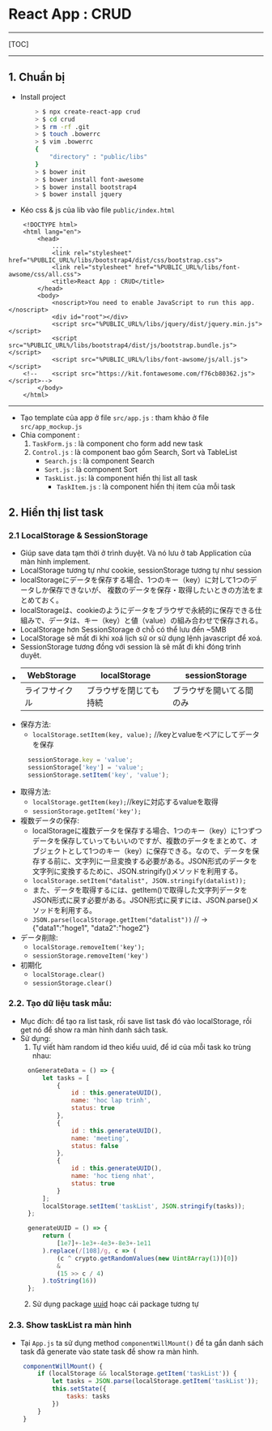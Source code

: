 # React App : CRUD

---

[TOC]

---

## 1. Chuẩn bị
- Install project
    ```bash
        > $ npx create-react-app crud
        > $ cd crud
        > $ rm -rf .git
        > $ touch .bowerrc
        > $ vim .bowerrc
        {
            "directory" : "public/libs"
        }
        > $ bower init
        > $ bower install font-awesome
        > $ bower install bootstrap4
        > $ bower install jquery
    ```

- Kéo css & js của lib vào file `public/index.html`
```
    <!DOCTYPE html>
    <html lang="en">
        <head>
            ...
            <link rel="stylesheet" href="%PUBLIC_URL%/libs/bootstrap4/dist/css/bootstrap.css">
            <link rel="stylesheet" href="%PUBLIC_URL%/libs/font-awsome/css/all.css">
            <title>React App : CRUD</title>
        </head>
        <body>
            <noscript>You need to enable JavaScript to run this app.</noscript>
            <div id="root"></div>
            <script src="%PUBLIC_URL%/libs/jquery/dist/jquery.min.js"></script>
            <script src="%PUBLIC_URL%/libs/bootstrap4/dist/js/bootstrap.bundle.js"></script>
            <script src="%PUBLIC_URL%/libs/font-awsome/js/all.js"></script>
    <!--    <script src="https://kit.fontawesome.com/f76cb80362.js"></script>-->
        </body>
    </html>
```

---

- Tạo template của app ở file `src/app.js` : tham khảo ở file `src/app_mockup.js`
- Chia component :
    1. `TaskForm.js` : là component cho form add new task
    2. `Control.js` : là component bao gồm Search, Sort và TableList
        - `Search.js` : là component Search
        - `Sort.js` : là component Sort
        - `TaskList.js`: là component hiển thị list all task
            - `TaskItem.js` : là component hiển thị item của mỗi task

## 2. Hiển thị list task

### 2.1 LocalStorage & SessionStorage
- Giúp save data tạm thời ở trình duyệt. Và nó lưu ở tab Application của màn hình implement.
- LocalStorage tương tự như cookie, sessionStorage tương tự như session
- localStorageにデータを保存する場合、1つのキー（key）に対して1つのデータしか保存できないが、
複数のデータを保存・取得したいときの方法をまとめておく。
- localStorageは、cookieのようにデータをブラウザで永続的に保存できる仕組みで、データは、キー（key）と値（value）の組み合わせで保存される。
- LocalStorage hơn SessionStorage ở chỗ có thể lưu đến ~5MB
- LocalStorage sẽ mất đi khi xoá lịch sử or sử dụng lệnh javascript để xoá.
- SessionStorage tương đồng với session là sẽ mất đi khi đóng trình duyêt.
- |WebStorage  |localStorage      |sessionStorage     |
  |------------|------------------|-------------------|
  |ライフサイクル |ブラウザを閉じても持続 |ブラウザを開いてる間のみ|
- 保存方法: 
    - `localStorage.setItem(key, value);` //keyとvalueをペアにしてデータを保存
    ```js
      sessionStorage.key = 'value';
      sessionStorage['key'] = 'value';
      sessionStorage.setItem('key', 'value');
    ```
- 取得方法:
    - `localStorage.getItem(key);`//keyに対応するvalueを取得
    - `sessionStorage.getItem('key');`
- 複数データの保存:
    - localStorageに複数データを保存する場合、1つのキー（key）に1つずつデータを保存していってもいいのですが、複数のデータをまとめて、オブジェクトとして1つのキー（key）に保存できる。なので、データを保存する前に、文字列に一旦変換する必要がある。JSON形式のデータを文字列に変換するために、JSON.stringify()メソッドを利用する。
    - `localStorage.setItem("datalist", JSON.stringify(datalist));`
    - また、データを取得するには、getItem()で取得した文字列データをJSON形式に戻す必要がある。JSON形式に戻すには、JSON.parse()メソッドを利用する。
    - `JSON.parse(localStorage.getItem("datalist"))`  // -> {"data1":"hoge1", "data2":"hoge2"}
- データ削除:
    - `localStorage.removeItem('key');`
    - `sessionStorage.removeItem('key')`
- 初期化
    - `localStorage.clear()`
    - `sessionStorage.clear()`

### 2.2. Tạo dữ liệu task mẫu:
- Mục đích: để tạo ra list task, rồi save list task đó vào localStorage, rồi get nó để show ra màn hình danh sách task.
- Sử dụng:
    1. Tự viết hàm random id theo kiểu uuid, để id của mỗi task ko trùng nhau:
    ```js
      onGenerateData = () => {
          let tasks = [
              {
                  id : this.generateUUID(),
                  name: 'hoc lap trinh',
                  status: true
              },
              {
                  id : this.generateUUID(),
                  name: 'meeting',
                  status: false
              },
              {
                  id : this.generateUUID(),
                  name: 'hoc tieng nhat',
                  status: true
              }
          ];
          localStorage.setItem('taskList', JSON.stringify(tasks));
      };
  
      generateUUID = () => {
          return (
              [1e7]+-1e3+-4e3+-8e3+-1e11
          ).replace(/[108]/g, c => (
              (c ^ crypto.getRandomValues(new Uint8Array(1))[0])
              &
              (15 >> c / 4)
          ).toString(16))
      };
    ```
    2. Sử dụng package [uuid](https://www.npmjs.com/package/uuid) hoạc cái package tương tự

### 2.3. Show taskList ra màn hình
- Tại `App.js` ta sử dụng method `componentWillMount()` để ta gắn danh sách task đã generate vào state task để show ra màn hình.
```js
    componentWillMount() {
        if (localStorage && localStorage.getItem('taskList')) {
            let tasks = JSON.parse(localStorage.getItem('taskList'));
            this.setState({
                tasks: tasks
            })
        }
    }
```
